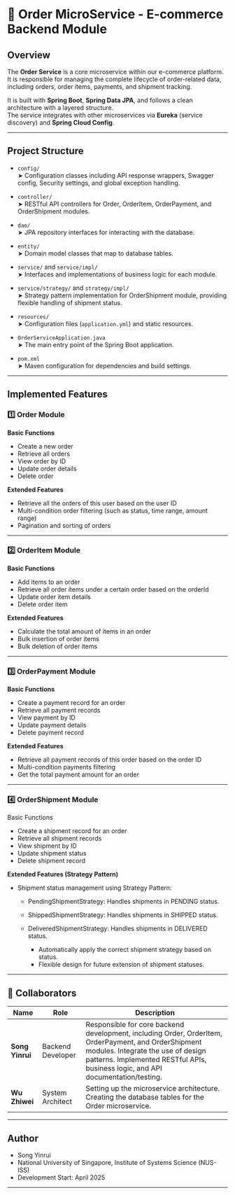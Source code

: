 # 🛒 Order MicroService - E-commerce Backend Module

## Overview
The **Order Service** is a core microservice within our e-commerce platform.  
It is responsible for managing the complete lifecycle of order-related data, including orders, order items, payments, and shipment tracking.

It is built with **Spring Boot**, **Spring Data JPA**, and follows a clean architecture with a layered structure.  
The service integrates with other microservices via **Eureka** (service discovery) and **Spring Cloud Config**.

---

## Project Structure

- `config/`    
  ➤ Configuration classes including API response wrappers, Swagger config, Security settings, and global exception handling.

- `controller/`    
  ➤ RESTful API controllers for Order, OrderItem, OrderPayment, and OrderShipment modules.

- `dao/`    
  ➤ JPA repository interfaces for interacting with the database.

- `entity/`    
  ➤ Domain model classes that map to database tables.

- `service/`   and `service/impl/`    
  ➤ Interfaces and implementations of business logic for each module.

- `service/strategy/`   and `strategy/impl/`  
  ➤ Strategy pattern implementation for OrderShipment module, providing flexible handling of shipment status.

- `resources/`    
  ➤ Configuration files (`application.yml`) and static resources.

- `OrderServiceApplication.java`     
  ➤ The main entry point of the Spring Boot application.

- `pom.xml`    
  ➤ Maven configuration for dependencies and build settings.

---

## Implemented Features 
### 1️⃣ Order Module

**Basic Functions**
- Create a new order
- Retrieve all orders
- View order by ID
- Update order details
- Delete order

**Extended Features**
- Retrieve all the orders of this user based on the user ID
- Multi-condition order filtering (such as status, time range, amount range)
- Pagination and sorting of orders

---

### 2️⃣ OrderItem Module
**Basic Functions**
- Add items to an order
- Retrieve all order items under a certain order based on the orderId
- Update order item details
- Delete order item

**Extended Features**
- Calculate the total amount of items in an order
- Bulk insertion of order items
- Bulk deletion of order items

---

### 3️⃣ OrderPayment Module
**Basic Functions**
- Create a payment record for an order
- Retrieve all payment records
- View payment by ID
- Update payment details
- Delete payment record

**Extended Features**
- Retrieve all payment records of this order based on the order ID
- Multi-condition payments filtering
- Get the total payment amount for an order

---

### 4️⃣ OrderShipment Module
Basic Functions
- Create a shipment record for an order
- Retrieve all shipment records
- View shipment by ID
- Update shipment status
- Delete shipment record

**Extended Features (**Strategy Pattern**)**
- Shipment status management using Strategy Pattern:

  - PendingShipmentStrategy: Handles shipments in PENDING status.

  - ShippedShipmentStrategy: Handles shipments in SHIPPED status.

  - DeliveredShipmentStrategy: Handles shipments in DELIVERED status.

      - Automatically apply the correct shipment strategy based on status.
      - Flexible design for future extension of shipment statuses.

---
## 👥 Collaborators 

| Name         | Role               | Description                                                                                          |
|--------------|--------------------|------------------------------------------------------------------------------------------------------|
| **Song Yinrui** | Backend Developer  | Responsible for core backend development, including Order, OrderItem, OrderPayment,  and OrderShipment modules.  Integrate the use of design patterns.  Implemented RESTful APIs, business logic, and API documentation/testing. |
| **Wu Zhiwei**   | System Architect    | Setting up the microservice architecture.    Creating the database tables for the Order microservice. |

---
## Author
- Song Yinrui
- National University of Singapore, Institute of Systems Science (NUS-ISS)
- Development Start: April 2025
---